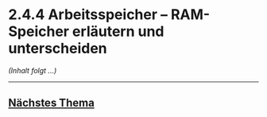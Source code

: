 # 2.4.4 Arbeitsspeicher – RAM-Speicher erläutern und unterscheiden

*(Inhalt folgt ...)*


---

## [Nächstes Thema](./2.4.5_Festplattenarten_unterscheiden_und_beschreiben.md)